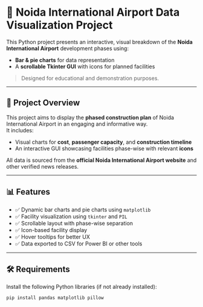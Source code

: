 # 🛫 Noida International Airport Data Visualization Project

This Python project presents an interactive, visual breakdown of the **Noida International Airport** development phases using:
- **Bar & pie charts** for data representation
- A **scrollable Tkinter GUI** with icons for planned facilities

> Designed for educational and demonstration purposes.

---

## 📌 Project Overview

This project aims to display the **phased construction plan** of Noida International Airport in an engaging and informative way.  
It includes:
- Visual charts for **cost**, **passenger capacity**, and **construction timeline**
- An interactive GUI showcasing facilities phase-wise with relevant **icons**

All data is sourced from the **official Noida International Airport website** and other verified news releases.

---

## 📊 Features

- ✅ Dynamic bar charts and pie charts using `matplotlib`
- ✅ Facility visualization using `tkinter` and `PIL`
- ✅ Scrollable layout with phase-wise separation
- ✅ Icon-based facility display
- ✅ Hover tooltips for better UX
- ✅ Data exported to CSV for Power BI or other tools

---

## 🛠️ Requirements

Install the following Python libraries (if not already installed):

```bash
pip install pandas matplotlib pillow
